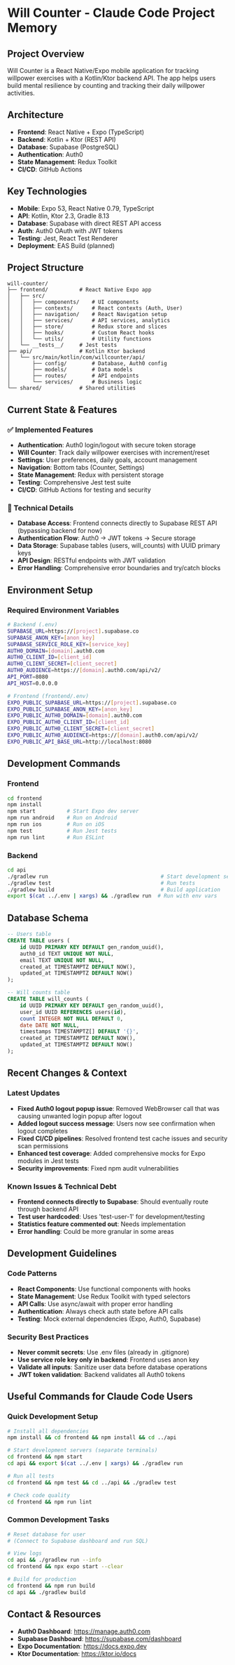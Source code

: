 # Will Counter - Claude Code Project Memory

## Project Overview
Will Counter is a React Native/Expo mobile application for tracking willpower exercises with a Kotlin/Ktor backend API. The app helps users build mental resilience by counting and tracking their daily willpower activities.

## Architecture
- **Frontend**: React Native + Expo (TypeScript)
- **Backend**: Kotlin + Ktor (REST API)
- **Database**: Supabase (PostgreSQL)
- **Authentication**: Auth0
- **State Management**: Redux Toolkit
- **CI/CD**: GitHub Actions

## Key Technologies
- **Mobile**: Expo 53, React Native 0.79, TypeScript
- **API**: Kotlin, Ktor 2.3, Gradle 8.13
- **Database**: Supabase with direct REST API access
- **Auth**: Auth0 OAuth with JWT tokens
- **Testing**: Jest, React Test Renderer
- **Deployment**: EAS Build (planned)

## Project Structure
```
will-counter/
├── frontend/          # React Native Expo app
│   ├── src/
│   │   ├── components/    # UI components
│   │   ├── contexts/      # React contexts (Auth, User)
│   │   ├── navigation/    # React Navigation setup
│   │   ├── services/      # API services, analytics
│   │   ├── store/         # Redux store and slices
│   │   ├── hooks/         # Custom React hooks
│   │   └── utils/         # Utility functions
│   └── __tests__/     # Jest tests
├── api/               # Kotlin Ktor backend
│   └── src/main/kotlin/com/willcounter/api/
│       ├── config/        # Database, Auth0 config
│       ├── models/        # Data models
│       ├── routes/        # API endpoints
│       └── services/      # Business logic
└── shared/            # Shared utilities
```

## Current State & Features

### ✅ Implemented Features
- **Authentication**: Auth0 login/logout with secure token storage
- **Will Counter**: Track daily willpower exercises with increment/reset
- **Settings**: User preferences, daily goals, account management
- **Navigation**: Bottom tabs (Counter, Settings)
- **State Management**: Redux with persistent storage
- **Testing**: Comprehensive Jest test suite
- **CI/CD**: GitHub Actions for testing and security

### 🔧 Technical Details
- **Database Access**: Frontend connects directly to Supabase REST API (bypassing backend for now)
- **Authentication Flow**: Auth0 → JWT tokens → Secure storage
- **Data Storage**: Supabase tables (users, will_counts) with UUID primary keys
- **API Design**: RESTful endpoints with JWT validation
- **Error Handling**: Comprehensive error boundaries and try/catch blocks

## Environment Setup

### Required Environment Variables
```bash
# Backend (.env)
SUPABASE_URL=https://[project].supabase.co
SUPABASE_ANON_KEY=[anon_key]
SUPABASE_SERVICE_ROLE_KEY=[service_key]
AUTH0_DOMAIN=[domain].auth0.com
AUTH0_CLIENT_ID=[client_id]
AUTH0_CLIENT_SECRET=[client_secret]
AUTH0_AUDIENCE=https://[domain].auth0.com/api/v2/
API_PORT=8080
API_HOST=0.0.0.0

# Frontend (frontend/.env)
EXPO_PUBLIC_SUPABASE_URL=https://[project].supabase.co
EXPO_PUBLIC_SUPABASE_ANON_KEY=[anon_key]
EXPO_PUBLIC_AUTH0_DOMAIN=[domain].auth0.com
EXPO_PUBLIC_AUTH0_CLIENT_ID=[client_id]
EXPO_PUBLIC_AUTH0_CLIENT_SECRET=[client_secret]
EXPO_PUBLIC_AUTH0_AUDIENCE=https://[domain].auth0.com/api/v2/
EXPO_PUBLIC_API_BASE_URL=http://localhost:8080
```

## Development Commands

### Frontend
```bash
cd frontend
npm install
npm start          # Start Expo dev server
npm run android    # Run on Android
npm run ios        # Run on iOS
npm test           # Run Jest tests
npm run lint       # Run ESLint
```

### Backend
```bash
cd api
./gradlew run                                    # Start development server
./gradlew test                                   # Run tests
./gradlew build                                  # Build application
export $(cat ../.env | xargs) && ./gradlew run  # Run with env vars
```

## Database Schema
```sql
-- Users table
CREATE TABLE users (
    id UUID PRIMARY KEY DEFAULT gen_random_uuid(),
    auth0_id TEXT UNIQUE NOT NULL,
    email TEXT UNIQUE NOT NULL,
    created_at TIMESTAMPTZ DEFAULT NOW(),
    updated_at TIMESTAMPTZ DEFAULT NOW()
);

-- Will counts table  
CREATE TABLE will_counts (
    id UUID PRIMARY KEY DEFAULT gen_random_uuid(),
    user_id UUID REFERENCES users(id),
    count INTEGER NOT NULL DEFAULT 0,
    date DATE NOT NULL,
    timestamps TIMESTAMPTZ[] DEFAULT '{}',
    created_at TIMESTAMPTZ DEFAULT NOW(),
    updated_at TIMESTAMPTZ DEFAULT NOW()
);
```

## Recent Changes & Context

### Latest Updates
- **Fixed Auth0 logout popup issue**: Removed WebBrowser call that was causing unwanted login popup after logout
- **Added logout success message**: Users now see confirmation when logout completes
- **Fixed CI/CD pipelines**: Resolved frontend test cache issues and security scan permissions
- **Enhanced test coverage**: Added comprehensive mocks for Expo modules in Jest tests
- **Security improvements**: Fixed npm audit vulnerabilities

### Known Issues & Technical Debt
- **Frontend connects directly to Supabase**: Should eventually route through backend API
- **Test user hardcoded**: Uses 'test-user-1' for development/testing
- **Statistics feature commented out**: Needs implementation
- **Error handling**: Could be more granular in some areas

## Development Guidelines

### Code Patterns
- **React Components**: Use functional components with hooks
- **State Management**: Use Redux Toolkit with typed selectors
- **API Calls**: Use async/await with proper error handling  
- **Authentication**: Always check auth state before API calls
- **Testing**: Mock external dependencies (Expo, Auth0, Supabase)

### Security Best Practices
- **Never commit secrets**: Use .env files (already in .gitignore)
- **Use service role key only in backend**: Frontend uses anon key
- **Validate all inputs**: Sanitize user data before database operations
- **JWT token validation**: Backend validates all Auth0 tokens

## Useful Commands for Claude Code Users

### Quick Development Setup
```bash
# Install all dependencies
npm install && cd frontend && npm install && cd ../api

# Start development servers (separate terminals)
cd frontend && npm start
cd api && export $(cat ../.env | xargs) && ./gradlew run

# Run all tests
cd frontend && npm test && cd ../api && ./gradlew test

# Check code quality
cd frontend && npm run lint
```

### Common Development Tasks
```bash
# Reset database for user
# (Connect to Supabase dashboard and run SQL)

# View logs
cd api && ./gradlew run --info
cd frontend && npx expo start --clear

# Build for production
cd frontend && npm run build
cd api && ./gradlew build
```

## Contact & Resources
- **Auth0 Dashboard**: https://manage.auth0.com
- **Supabase Dashboard**: https://supabase.com/dashboard
- **Expo Documentation**: https://docs.expo.dev
- **Ktor Documentation**: https://ktor.io/docs